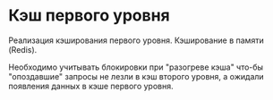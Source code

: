 # Кэш первого уровня

Реализация кэширования первого уровня. Кэширование в памяти (Redis).

Необходимо учитывать блокировки при "разогреве кэша" что-бы "опоздавшие" запросы не лезли в кэш второго уровня, а ожидали появления данных в кэше первого уровня.
